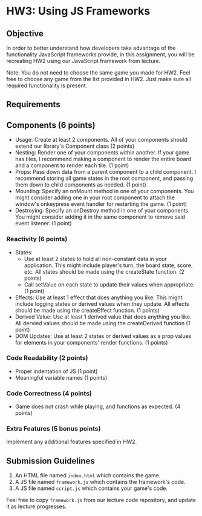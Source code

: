 # HW3: Using JS Frameworks

## Objective
In order to better understand how developers take advantage of the functionality JavaScript frameworks provide, in this assignment, you will be recreating HW2 using our JavaScript framework from lecture.

Note: You do not need to choose the same game you made for HW2. Feel free to choose any game from the list provided in HW2. Just make sure all required functionality is present.

## Requirements

## Components (6 points)
- Usage: Create at least 2 components. All of your components should extend our library's Component class (2 points)
- Nesting: Render one of your components within another. If your game has tiles, I recommend making a component to render the entire board and a component to render each tile. (1 point)
- Props: Pass down data from a parent component to a child component. I recommend storing all game states in the root component, and passing them down to child components as needed. (1 point)
- Mounting: Specify an onMount method in one of your components. You might consider adding one in your root component to attach the window's onkeypress event handler for restarting the game. (1 point)
- Destroying: Specify an onDestroy method in one of your components. You might consider adding it in the same component to remove said event listener. (1 point)

### Reactivity (6 points)
- States:
    - Use at least 2 states to hold all non-constant data in your application. This might include player's turn, the board state, score, etc. All states should be made using the createState function. (2 points)
    - Call setValue on each state to update their values when appropriate. (1 point)
- Effects: Use at least 1 effect that does anything you like. This might include logging states or derived values when they update. All effects should be made using the createEffect function. (1 points)
- Derived Value: Use at least 1 derived value that does anything you like. All dervied values should be made using the createDerived function (1 point)
- DOM Updates: Use at least 2 states or derived values as a prop values for elements in your components' render functions. (1 points)

### Code Readability (2 points)
- Proper indentation of JS (1 point)
- Meaningful variable names (1 points)

### Code Correctness (4 points)
- Game does not crash while playing, and functions as expected. (4 points)

### Extra Features (5 bonus points)
Implement any additional features specified in HW2.

## Submission Guidelines

1. An HTML file named `index.html` which contains the game.
2. A JS file named `framework.js` which contains the framework's code.
3. A JS file named `script.js` which contains your game's code.

Feel free to copy `framework.js` from our lecture code repository, and update it as lecture progresses.